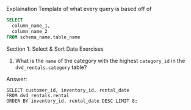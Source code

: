 Explaination Template of what every query is based off of

```sql
SELECT
  column_name_1,
  column_name_2
FROM schema_name.table_name
```

Section 1: Select & Sort Data
Exercises
1. What is the `name` of the category with the highest `category_id` in the `dvd_rentals.category` table?

Answer:
```
SELECT customer_id, inventory_id, rental_date
FROM dvd_rentals.rental
ORDER BY inventory_id, rental_date DESC LIMIT 8;
```

